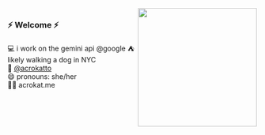 
<img align="right" width="240" src="https://github.com/acrokat/acrokat/assets/16325997/0d04e3f6-1505-49e1-9428-0e9d9307628f">

### ⚡ Welcome ⚡

💻  i work on the gemini api @google
⛺  likely walking a dog in NYC  
🐥  [@acrokatto](https://twitter.com/acrokatto)    
😄  pronouns: she/her  
👩‍💻  acrokat.me

